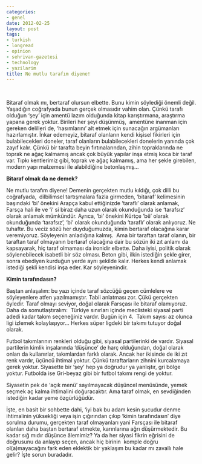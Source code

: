 ```yaml
---
categories:
- genel
date: 2012-02-25
layout: post
tags:
- turkish
- longread
- opinion
- sehrivan-gazetesi
- technology
- yazilarim
title: Ne mutlu tarafım diyene!
---
```


 

Bitaraf olmak mı, bertaraf olursun elbette. Bunu kimin söylediği önemli değil. Yaşadığın coğrafyada bunun gerçek olmasıdır vahim olan. Çünkü tarafı olduğun ‘şey’ için amentü lazım olduğunda kitap karıştırmana, araştırma yapana gerek yoktur. Birileri her şeyi düşünmüş,  amentüne inanman için gereken delilleri de, ‘hasımlarını’ alt etmek için sunacağın argümanları hazırlamıştır. İnkar edemeyiz, bitaraf olanların kendi kişisel fikirleri için bulabilecekleri doneler, taraf olanların bulabilecekleri donelerin yanında çok zayıf kalır. Çünkü bir tarafta beyin fırtınalarından, zihin topraklarında ne toprak ne ağaç kalmamış ancak çok büyük yapılar inşa etmiş koca bir taraf var. Tıpkı kentlerimiz gibi, toprak ve ağaç kalmamış, ama her şekle girebilen, modern yapı malzemesi ile alabildiğine betonlaşmış…

**Bitaraf olmak da ne demek?**

Ne mutlu tarafım diyene! Demenin gerçekten mutlu kıldığı, çok dilli bu coğrafyada,  dilbilimsel tartışmalara fazla girmeden, ‘bitaraf’ kelimesinin başındaki ‘bi’ önekini Arapça kabul ettiğinizde ‘taraflı’ olarak anlamak, Farsça hali ile ve ‘i’ si biraz daha uzun olarak okunduğunda ise ‘tarafsız’ olarak anlamak mümkündür. Ayrıca, ‘bi’ önekini Kürtçe ‘bê’ olarak okunduğunda ‘tarafsız’, ‘bi’ olarak okunduğunda ‘taraflı’ olarak anlıyoruz. Ne tuhaftır. Bu veciz sözü her duyduğumuzda, kimin bertaraf olacağına karar veremiyoruz. Söyleyenin anladığına kalmış.  Ama bir taraftan taraf olanın, bir taraftan taraf olmayanın bertaraf olacağına dair bu sözün iki zıt anlamı da kapsayarak, hiç taraf olmaması da ironidir elbette. Daha iyisi, politik olarak söylenebilecek isabetli bir söz olması. Beton gibi, ilkin istediğin şekle girer, sonra ebediyen kurduğun yerde aynı şekilde kalır. Herkes kendi anlamak istediği şekli kendisi inşa eder. Kar söyleyenindir.

**Kimin tarafındasın?**

Baştan anlaşalım: bu yazı içinde taraf sözcüğü geçen cümlelere ve söyleyenlere atfen yazılmamıştır. Tabii anlatması zor. Çükü gerçekten öyledir. Taraf olmayı seviyor, doğal olarak Farsçası ile bitaraf olamıyoruz. Daha da somutlaştıralım:  Türkiye sınırları içinde meclisteki siyasal parti adedi kadar takım seçeneğiniz vardır. Bugün için 4.  Takım sayısı az olunca ligi izlemek kolaylaşıyor… Herkes süper ligdeki bir takımı tutuyor doğal olarak.

Futbol takımlarının renkleri olduğu gibi, siyasal partilerinki de vardır. Siyasal partilerin kimlik inşalarında ‘düşünce’ de harç olduğundan, doğal olarak onları da kullanırlar, takımlardan farklı olarak. Ancak her ikisinde de iki zıt renk vardır, üçüncü ihtimal yoktur. Çünkü taraftarların zihnini kurcalamaya gerek yoktur. Siyasette bir ‘şey’ hep ya doğrudur ya yanlıştır, gri bölge yoktur. Futbolda ise Gri-beyaz gibi bir futbol takımı rengi de yoktur.

Siyasetin pek de ‘açık menü’ sayılmayacak düşüncel menüsünde, yemek seçmek aç kalma ihtimalini doğuracaktır. Ama taraf olmak, en sevdiğinden istediğin kadar yeme özgürlüğüdür.

İşte, en basit bir sohbette dahi, ‘iyi bak bu adam kesin şucudur denme ihtimalinin yüksekliği veya işin çığırından çıkıp ‘kimin tarafındasın’ diye sorulma durumu, gerçekten taraf olmayanları yani Farsçası ile bitaraf olanları daha baştan bertaraf etmekte, karınlarına ağrı düşürmektedir. Bu kadar sığ mıdır düşünce âlemimiz? Ya da her siyasi fikrin eğrisini de doğrusunu da anlayıp seçen, ancak hiç birinin  komple doğru ol(a)mayacağını fark eden eklektik bir yaklaşım bu kadar mı zavallı hale gelir? İşte sorun buradadır.
